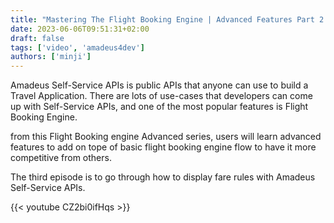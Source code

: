 ```yaml
---
title: "Mastering The Flight Booking Engine | Advanced Features Part 2. How to display fare rules"
date: 2023-06-06T09:51:31+02:00
draft: false
tags: ['video', 'amadeus4dev'] 
authors: ['minji']
---
```

Amadeus Self-Service APIs is public APIs that anyone can use to build a Travel Application. There are lots of use-cases that developers can come up with Self-Service APIs, and one of the most popular features is Flight Booking Engine.

from this Flight Booking engine Advanced series, users will learn advanced features to add on tope of  basic flight booking engine flow to have it more competitive from others. 

The third episode is to go through how to display fare rules with Amadeus Self-Service APIs.

{{< youtube CZ2bi0ifHqs >}}